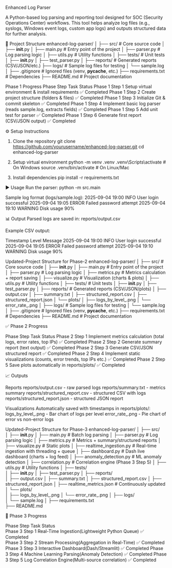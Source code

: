 Enhanced Log Parser

A Python-based log parsing and reporting tool designed for SOC (Security Operations Center) workflows.
This tool helps analyze log files (e.g., syslogs, Windows event logs, custom app logs) and outputs structured data for further analysis.


📂 Project Structure
enhanced-log-parser/
│
├── src/               # Core source code
│   ├── __init__.py
│   ├── main.py        # Entry point of the project
│   ├── parser.py      # Log parsing logic
│   ├── utils.py       # Utility functions
│
├── tests/             # Unit tests
│   ├── __init__.py
│   ├── test_parser.py
│
├── reports/           # Generated reports (CSV/JSON/etc.)
├── logs/              # Sample log files for testing
│   └── sample.log
│
├── .gitignore         # Ignored files (venv, __pycache__, etc.)
├── requirements.txt   # Dependencies
├── README.md          # Project documentation


Phase 1 Progress
Phase	    Step	    Task	                                                        Status
Phase 1	    Step 1	    Setup virtual environment & install requirements	            ✅ Completed
Phase 1	    Step 2	    Create project structure (folders & files)	                    ✅ Completed
Phase 1	    Step 3	    Initialize Git & commit skeleton	                            ✅ Completed
Phase 1	    Step 4	    Implement basic log parser (reads sample.log, extracts fields)	✅ Completed
Phase 1	    Step 5	    Add unit test for parser	                                    ✅ Completed
Phase 1	    Step 6	    Generate first report (CSV/JSON output)	                        ✅ Completed


⚙️ Setup Instructions


1. Clone the repository
git clone https://github.com/yourusername/enhanced-log-parser.git
cd enhanced-log-parser

2. Setup virtual environment
python -m venv .venv
.venv\Scripts\activate   # On Windows
source .venv/bin/activate # On Linux/Mac

3. Install dependencies
pip install -r requirements.txt

▶️ Usage
Run the parser:
python -m src.main

Sample log format (logs/sample.log):
2025-09-04 19:00 INFO User login successful
2025-09-04 19:05 ERROR Failed password attempt
2025-09-04 19:10 WARNING Disk usage 90%

📊 Output
Parsed logs are saved in:
reports/output.csv

Example CSV output:

Timestamp	        Level	    Message
2025-09-04 19:00	INFO	    User login successful
2025-09-04 19:05	ERROR	    Failed password attempt
2025-09-04 19:10	WARNING	    Disk usage 90%


Updated-Project Structure for Phase-2
enhanced-log-parser/
│
├── src/               # Core source code
│   ├── __init__.py
│   ├── main.py        # Entry point of the project
│   ├── parser.py      # Log parsing logic
│   ├── metrics.py     # Metrics calculation + report saving
│   ├── visualize.py   # Visualization (charts & plots)
│   ├── utils.py       # Utility functions
│
├── tests/             # Unit tests
│   ├── __init__.py
│   ├── test_parser.py
│
├── reports/           # Generated reports (CSV/JSON/plots)
│   ├── output.csv
│   ├── summary.txt
│   ├── structured_report.csv
│   ├── structured_report.json
│   └── plots/
│       ├── logs_by_level_<timestamp>.png
│       └── error_rate_<timestamp>.png
│
├── logs/              # Sample log files for testing
│   └── sample.log
│
├── .gitignore         # Ignored files (venv, __pycache__, etc.)
├── requirements.txt   # Dependencies
├── README.md          # Project documentation


✅ Phase 2 Progress

Phase	    Step	    Task	                                                                Status
Phase 2	    Step 1	    Implement metrics calculation (total logs, error rates, top IPs)	    ✅ Completed
Phase 2	    Step 2	    Generate summary report (text output)	                                ✅ Completed
Phase 2	    Step 3	    Generate CSV/JSON structured report	                                    ✅ Completed
Phase 2	    Step 4	    Implement static visualizations (counts, error trends, top IPs etc.)	✅ Completed
Phase 2	    Step 5	    Save plots automatically in reports/plots/	                            ✅ Completed


📈 Outputs

Reports
reports/output.csv - raw parsed logs
reports/summary.txt - metrics summary
reports/structured_report.csv - structured CSV with logs
reports/structured_report.json - structured JSON report


Visualizations
Automatically saved with timestamps in reports/plots/:
logs_by_level_<timestamp>.png - Bar chart of logs per level
error_rate_<timestamp>.png - Pie chart of error vs non-error logs


Updated-Project Structure for Phase-3
enhanced-log-parser/
│
├── src/                    
│   ├── __init__.py
│   ├── main.py              # Batch log parsing
│   ├── parser.py            # Log parsing logic
│   ├── metrics.py           # Metrics + summary/structured reports
│   ├── visualize.py         # Static plots
│   ├── realtime_ingestion.py # Real-time ingestion with threading + queue
│   ├── dashboard.py         # Dash live dashboard (charts + log feed)
│   ├── anomaly_detection.py # ML anomaly detection
│   ├── correlation.py       # Correlation engine (Phase 3 Step 5)
│   ├── utils.py             # Utility functions
│
├── tests/                  
│   ├── __init__.py
│   ├── test_parser.py
│
├── reports/                
│   ├── output.csv
│   ├── summary.txt
│   ├── structured_report.csv
│   ├── structured_report.json
│   ├── realtime_metrics.json   # Continuously updated
│   └── plots/                 
│       ├── logs_by_level_<timestamp>.png
│       └── error_rate_<timestamp>.png
│
├── logs/                    
│   └── sample.log
│
├── requirements.txt         
├── README.md                


🚀 Phase 3 Progress

Phase	    Step	    Task	                                            	    Status	    
Phase 3	    Step 1	    Real-Time Ingestion(Lightweight Python Queue)               ✅ Completed	   
Phase 3	    Step 2	    Stream Processing(Aggregation in Real-Time)	                ✅ Completed	
Phase 3	    Step 3	    Interactive Dashboard(Dash/Streamlit)	                    ✅ Completed	
Phase 3	    Step 4	    Machine Learning Parsing(Anomaly Detection)	        	    ✅ Completed	
Phase 3	    Step 5	    Log Correlation Engine(Multi-source correlation)            ✅ Completed	